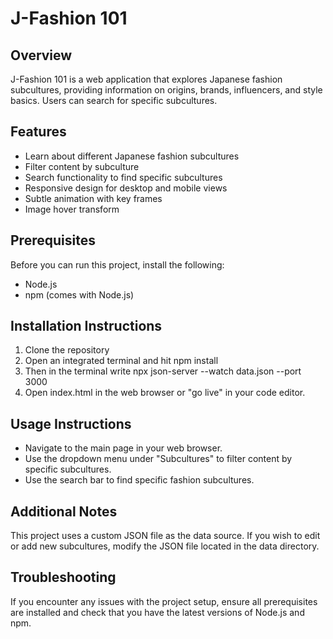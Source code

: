 # J-Fashion 101
## Overview
J-Fashion 101 is a web application that explores Japanese fashion subcultures, providing information on origins, brands, influencers, and style basics. 
Users can search for specific subcultures.

## Features
- Learn about different Japanese fashion subcultures
- Filter content by subculture
- Search functionality to find specific subcultures
- Responsive design for desktop and mobile views
- Subtle animation with key frames
- Image hover transform 

## Prerequisites
Before you can run this project, install the following:

- Node.js 
- npm (comes with Node.js)

## Installation Instructions
1. Clone the repository
2. Open an integrated terminal and hit npm install
3. Then in the terminal write npx json-server --watch data.json --port 3000
4. Open index.html in the web browser or "go live" in your code editor.

## Usage Instructions
- Navigate to the main page in your web browser.
- Use the dropdown menu under "Subcultures" to filter content by specific subcultures.
- Use the search bar to find specific fashion subcultures.

## Additional Notes
This project uses a custom JSON file as the data source. If you wish to edit or add new subcultures, modify the JSON file located in the data directory.

## Troubleshooting
If you encounter any issues with the project setup, ensure all prerequisites are installed and check that you have the latest versions of Node.js and npm.
